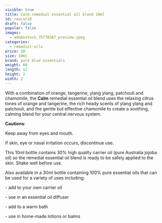 ```yaml
---
visible: true
title: Calm remedial essential oil blend 10ml
id: reocal10
draft: false
popular: false
images:
  - adobestock_75778367_preview.jpeg
categories:
  - remedial-oils
price: 20
size: 10ml
brand: pure blue essentials
weight: 60
length: 12
height: 2
width: 2
---
```

With a combination of orange, tangerine, ylang ylang, patchouli and chamomile, the **Calm** remedial essential oil blend uses the relaxing citrus tones of orange and tangerine, the rich heady scents of ylang ylang and patchouli, and the gentle but effective chamomile to create a soothing, calming blend for your central nervous system.

**Cautions**:

Keep away from eyes and mouth.

If skin, eye or nasal irritation occurs, discontinue use.



This 10ml bottle contains 30% high quality carrier oil (pure Australia jojoba oil) so the remedial essential oil blend is ready to be safely applied to the skin. Shake well before use.

Also available in a 30ml bottle containing 100% pure essential oils that can be used for a variety of uses including:

\- add to your own carrier oil

\- use in an essential oil diffuser

\- add to a warm bath

\- use in home-made lotions or balms